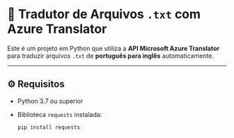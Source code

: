 # 📝 Tradutor de Arquivos `.txt` com Azure Translator

Este é um projeto em Python que utiliza a **API Microsoft Azure Translator** para traduzir arquivos `.txt` de **português para inglês** automaticamente.

---

## ⚙️ Requisitos

- Python 3.7 ou superior
- Biblioteca `requests` instalada:
  
  ```bash
  pip install requests
